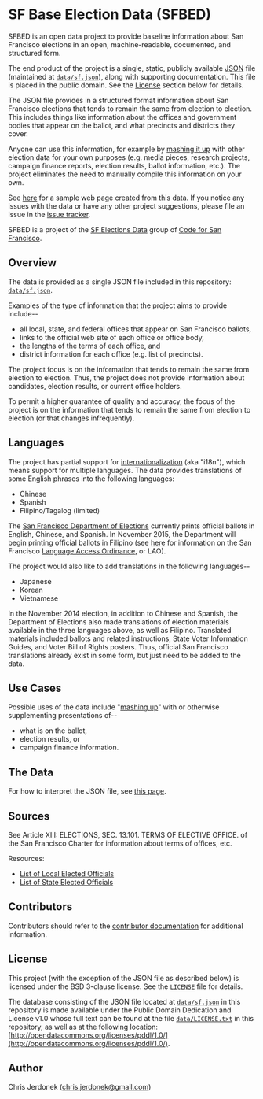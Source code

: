 # SF Base Election Data (SFBED)

SFBED is an open data project to provide baseline information about
San Francisco elections in an open, machine-readable, documented, and
structured form.

The end product of the project is a single, static, publicly available
[JSON][json] file (maintained at [`data/sf.json`](data/sf.json)), along
with supporting documentation.  This file is placed in the public domain.
See the [License](#license) section below for details.

The JSON file provides in a structured format information about San
Francisco elections that tends to remain the same from election to election.
This includes things like information about the offices and government
bodies that appear on the ballot, and what precincts and districts they
cover.

Anyone can use this information, for example by [mashing it up][mash_up]
with other election data for your own purposes (e.g. media pieces, research
projects, campaign finance reports, election results, ballot information,
etc.).  The project eliminates the need to manually compile this
information on your own.

See [here][SFBED_gh_page] for a sample web page created from this data.
If you notice any issues with the data or have any other project suggestions,
please file an issue in the [issue tracker][issue_tracker].

SFBED is a project of the [SF Elections Data][sf_elections_data] group
of [Code for San Francisco][code_for_sf].


## Overview

The data is provided as a single JSON file included in this repository:
[`data/sf.json`](data/sf.json).

Examples of the type of information that the project aims to provide include--

* all local, state, and federal offices that appear on San Francisco ballots,
* links to the official web site of each office or office body,
* the lengths of the terms of each office, and
* district information for each office (e.g. list of precincts).

The project focus is on the information that tends to remain the
same from election to election.  Thus, the project does not provide
information about candidates, election results, or current office holders.

To permit a higher guarantee of quality and accuracy, the focus of the
project is on the information that tends to remain the same from election
to election (or that changes infrequently).


## Languages

The project has partial support for [internationalization][i18n] (aka "i18n"),
which means support for multiple languages.  The data provides
translations of some English phrases into the following languages:

* Chinese
* Spanish
* Filipino/Tagalog (limited)

The [San Francisco Department of Elections][SFDOE] currently prints official
ballots in English, Chinese, and Spanish.  In November 2015, the
Department will begin printing official ballots in Filipino (see
[here](http://www.sfmayor.org/index.aspx?recordid=543&page=998) for
information on the San Francisco [Language Access Ordinance][SFLAO], or LAO).

The project would also like to add translations in the following languages--

* Japanese
* Korean
* Vietnamese

In the November 2014 election, in addition to Chinese and Spanish, the
Department of Elections also made translations of election materials
available in the three languages above, as well as Filipino.  Translated
materials included ballots and related instructions, State Voter
Information Guides, and Voter Bill of Rights posters.  Thus, official
San Francisco translations already exist in some form, but just need
to be added to the data.


## Use Cases

Possible uses of the data include "[mashing up][mash_up]" with or otherwise
supplementing presentations of--

* what is on the ballot,
* election results, or
* campaign finance information.


## The Data

For how to interpret the JSON file, see [this page](docs/json.md).


## Sources

See Article XIII: ELECTIONS, SEC. 13.101. TERMS OF ELECTIVE OFFICE. of the
San Francisco Charter for information about terms of offices, etc.

Resources:

* [List of Local Elected Officials](http://www.sfgov2.org/index.aspx?page=832)
* [List of State Elected Officials](http://www.sfgov2.org/index.aspx?page=833)


## Contributors

Contributors should refer to the [contributor documentation](docs/develop.md)
for additional information.


## License

This project (with the exception of the JSON file as described below) is
licensed under the BSD 3-clause license.  See the [`LICENSE`](LICENSE) file
for details.

The database consisting of the JSON file located at
[`data/sf.json`](data/sf.json) in this repository is made available under
the Public Domain Dedication and License v1.0 whose full text can be
found at the file [`data/LICENSE.txt`](data/LICENSE.txt) in this repository,
as well as at the following location:
[http://opendatacommons.org/licenses/pddl/1.0/](http://opendatacommons.org/licenses/pddl/1.0/).


## Author

Chris Jerdonek (<chris.jerdonek@gmail.com>)


[code_for_sf]: http://codeforsanfrancisco.org/
[i18n]: http://en.wikipedia.org/wiki/Internationalization_and_localization
[issue_tracker]: https://github.com/cjerdonek/sf-base-election-data/issues
[json]: http://json.org/
[mash_up]: http://en.wikipedia.org/wiki/Mashup_%28web_application_hybrid%29
[pddl_v1.0]: http://www.opendatacommons.org/licenses/pddl/1.0/
[sf_elections_data]: http://cjerdonek.github.io/sf-elections-data/
[SFBED_gh_page]: http://cjerdonek.github.io/sf-base-election-data
[SFDOE]: http://sfelections.org
[SFLAO]: http://sfgsa.org/index.aspx?page=4450
